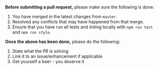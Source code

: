 **Before submitting a pull request,** please make sure the following is done:

1. You have merged in the latest changes from `master`.
2. Resolved any conflicts that may have happened from that merge.
3. Ensure that you have run all tests and linting locally with `npm run test` and `npm run style`.

**Once the above has been done,** please do the following:

1. State what the PR is solving
2. Link it to an issue/enhancement if applicable
3. Get yourself a beer - you deserve it